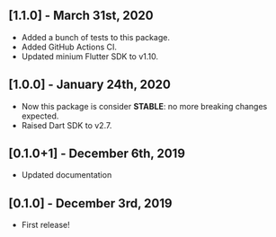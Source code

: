 ## [1.1.0] - March 31st, 2020

- Added a bunch of tests to this package.
- Added GitHub Actions CI.
- Updated minium Flutter SDK to v1.10.

## [1.0.0] - January 24th, 2020

- Now this package is consider **STABLE**: no more breaking changes expected.
- Raised Dart SDK to v2.7.

## [0.1.0+1] - December 6th, 2019

- Updated documentation

## [0.1.0] - December 3rd, 2019

- First release!
